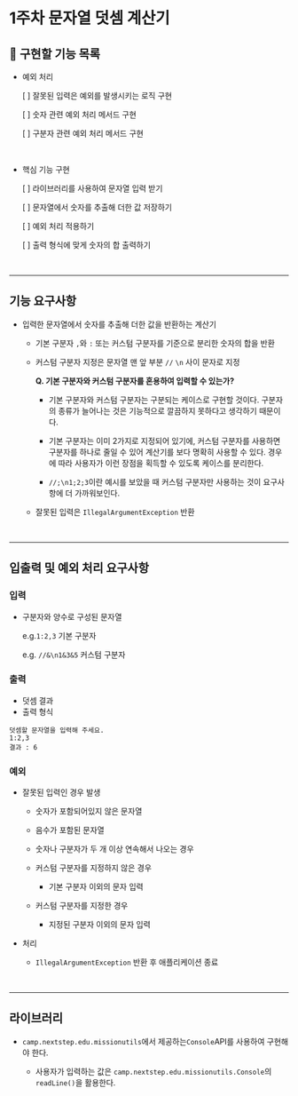 # 1주차 문자열 덧셈 계산기

## 📌 구현할 기능 목록

- 예외 처리

    [ ] 잘못된 입력은 예외를 발생시키는 로직 구현
  
    [ ] 숫자 관련 예외 처리 메서드 구현

    [ ] 구분자 관련 예외 처리 메서드 구현

<br>

- 핵심 기능 구현

    [ ] 라이브러리를 사용하여 문자열 입력 받기

    [ ] 문자열에서 숫자를 추출해 더한 값 저장하기

    [ ] 예외 처리 적용하기

    [ ] 출력 형식에 맞게 숫자의 합 출력하기

<br>

---

## 기능 요구사항

- 입력한 문자열에서 숫자를 추출해 더한 값을 반환하는 계산기

    - 기본 구분자 `,`와 `:` 또는 커스텀 구분자를 기준으로 분리한 숫자의 합을 반환
  
    - 커스텀 구분자 지정은 문자열 맨 앞 부분 `//` `\n` 사이 문자로 지정

      **Q. 기본 구분자와 커스텀 구분자를 혼용하여 입력할 수 있는가?**

        - 기본 구분자와 커스텀 구분자는 구분되는 케이스로 구현할 것이다. 구분자의 종류가 늘어나는 것은 기능적으로 깔끔하지 못하다고 생각하기 때문이다.
      
        - 기본 구분자는 이미 2가지로 지정되어 있기에, 커스텀 구분자를 사용하면 구분자를 하나로 줄일 수 있어 계산기를 보다 명확히 사용할 수 있다. 경우에 따라 사용자가 이런 장점을 획득할 수 있도록 케이스를 분리한다.
      
        - `//;\n1;2;3`이란 예시를 보았을 때  커스텀 구분자만 사용하는 것이 요구사항에 더 가까워보인다.
    
    - 잘못된 입력은 `IllegalArgumentException` 반환

<br>

---

## 입출력 및 예외 처리 요구사항

### 입력

- 구분자와 양수로 구성된 문자열

    e.g.`1:2,3` 기본 구분자

    e.g. `//&\n1&3&5` 커스텀 구분자

### 출력

- 덧셈 결과
- 출력 형식

```
덧셈할 문자열을 입력해 주세요.
1:2,3
결과 : 6
```

### 예외

- 잘못된 입력인 경우 발생

    - 숫자가 포함되어있지 않은 문자열
  
    - 음수가 포함된 문자열
  
    - 숫자나 구분자가 두 개 이상 연속해서 나오는 경우
  
    - 커스텀 구분자를 지정하지 않은 경우
  
        - 기본 구분자 이외의 문자 입력
      
    - 커스텀 구분자를 지정한 경우
  
        - 지정된 구분자 이외의 문자 입력

- 처리

  - `IllegalArgumentException` 반환 후 애플리케이션 종료

<br>

---

## 라이브러리

- `camp.nextstep.edu.missionutils`에서 제공하는`Console`API를 사용하여 구현해야 한다.
    
    - 사용자가 입력하는 값은 `camp.nextstep.edu.missionutils.Console`의 `readLine()`을 활용한다.